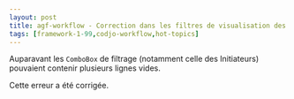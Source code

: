 ```yaml
---
layout: post
title: agf-workflow - Correction dans les filtres de visualisation des logs
tags: [framework-1-99,codjo-workflow,hot-topics]
---
```

Auparavant les ```ComboBox``` de filtrage (notamment celle des Initiateurs) pouvaient contenir plusieurs lignes vides.

Cette erreur a été corrigée.
